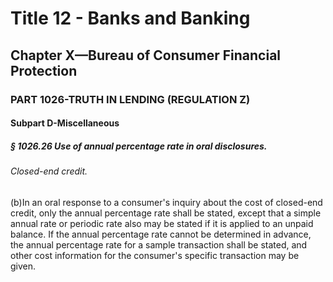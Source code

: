 
# Title 12 - Banks and Banking
## Chapter X—Bureau of Consumer Financial Protection
### PART 1026-TRUTH IN LENDING (REGULATION Z)
#### Subpart D-Miscellaneous
##### § 1026.26 Use of annual percentage rate in oral disclosures.
###### Closed-end credit.

(b)In an oral response to a consumer's inquiry about the cost of closed-end credit, only the annual percentage rate shall be stated, except that a simple annual rate or periodic rate also may be stated if it is applied to an unpaid balance. If the annual percentage rate cannot be determined in advance, the annual percentage rate for a sample transaction shall be stated, and other cost information for the consumer's specific transaction may be given.
